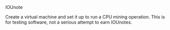 IOUnote

Create a virtual machine and set it up to run a CPU mining operation.
This is for testing software, not a serious attempt to earn IOUnotes.


